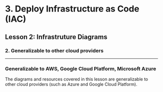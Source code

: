 # 3. Deploy Infrastructure as Code (IAC)

## Lesson 2: Infrastruture Diagrams


### 2. Generalizable to other cloud providers

___

### Generalizable to AWS, Google Cloud Platform, Microsoft Azure
The diagrams and resources covered in this lesson are generalizable to other cloud providers (such as Azure and Google Cloud Platform).